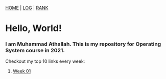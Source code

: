 [HOME](.) | [LOG](TXT/mylog.txt) | [RANK](TXT/myrank.txt)

# Hello, World!

### I am Muhammad Athallah. This is my repository for Operating System course in 2021.

Checkout my top 10 links every week:

1. [Week 01](w01.md)